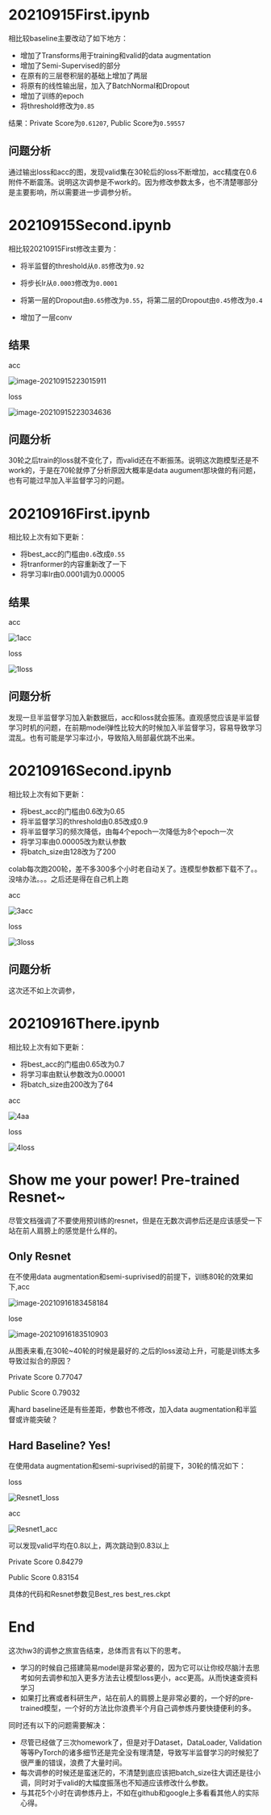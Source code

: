 # 20210915First.ipynb

相比较baseline主要改动了如下地方：

- 增加了Transforms用于training和valid的data augmentation
- 增加了Semi-Supervised的部分
- 在原有的三层卷积层的基础上增加了两层
- 将原有的线性输出层，加入了BatchNormal和Dropout
- 增加了训练的epoch
- 将threshold修改为`0.85`

结果：Private Score为`0.61207`, Public Score为`0.59557`

## 问题分析

通过输出loss和acc的图，发现valid集在30轮后的loss不断增加，acc精度在0.6附件不断震荡。说明这次调参是不work的。因为修改参数太多，也不清楚哪部分是主要影响，所以需要进一步调参分析。

# 20210915Second.ipynb

相比较20210915First修改主要为：

- 将半监督的threshold从`0.85`修改为`0.92`
- 将步长lr从`0.0003`修改为`0.0001`
- 将第一层的Dropout由`0.65`修改为`0.55`，将第二层的Dropout由`0.45`修改为`0.4`

- 增加了一层conv

## 结果

acc

![image-20210915223015911](./image-20210915223015911.png)

loss

![image-20210915223034636](./image-20210915223034636.png)

## 问题分析

30轮之后train的loss就不变化了，而valid还在不断振荡。说明这次跑模型还是不work的，于是在70轮就停了分析原因大概率是data augument那块做的有问题，也有可能过早加入半监督学习的问题。

# 20210916First.ipynb

相比较上次有如下更新：

- 将best_acc的门槛由`0.6`改成`0.55`
- 将tranformer的内容重新改了一下
- 将学习率lr由0.0001调为0.00005

## 结果

acc

![1acc](./1acc.png)

loss

![1loss](./1loss.png)

## 问题分析

发现一旦半监督学习加入新数据后，acc和loss就会振荡。直观感觉应该是半监督学习时机的问题，在前期model弹性比较大的时候加入半监督学习，容易导致学习混乱。也有可能是学习率过小，导致陷入局部最优跳不出来。

# 20210916Second.ipynb

相比较上次有如下更新：

- 将best_acc的门槛由0.6改为0.65
- 将半监督学习的threshold由0.85改成0.9
- 将半监督学习的频次降低，由每4个epoch一次降低为8个epoch一次
- 将学习率由0.00005改为默认参数
- 将batch_size由128改为了200

colab每次跑200轮，差不多300多个小时老自动关了。连模型参数都下载不了。。没啥办法。。。之后还是得在自己机上跑

acc

![3acc](./3acc.png)

loss

![3loss](./3loss.png)



## 问题分析

这次还不如上次调参，

# 20210916There.ipynb

相比较上次有如下更新：

- 将best_acc的门槛由0.65改为0.7
- 将学习率由默认参数改为0.00001
- 将batch_size由200改为了64

acc

![4aa](./4aa.png)

loss

![4loss](./4loss.png)



# Show me your power! Pre-trained Resnet~

尽管文档强调了不要使用预训练的resnet，但是在无数次调参后还是应该感受一下站在前人肩膀上的感觉是什么样的。

## Only Resnet

在不使用data augmentation和semi-suprivised的前提下，训练80轮的效果如下,acc

![image-20210916183458184](./2acc)

lose

![image-20210916183510903](./2loss)

从图表来看,在30轮~40轮的时候是最好的.之后的loss波动上升，可能是训练太多导致过拟合的原因？

Private Score 0.77047

Public Score 0.79032

离hard baseline还是有些差距，参数也不修改，加入data augmentation和半监督或许能突破？

## Hard Baseline? Yes!

在使用data augmentation和semi-suprivised的前提下，30轮的情况如下：

loss

![Resnet1_loss](./Resnet1_loss.png)

acc

![Resnet1_acc](./Resnet1_acc.png)

可以发现valid平均在0.8以上，两次跳动到0.83以上

Private Score 0.84279

Public Score 0.83154

具体的代码和Resnet参数见Best_res best_res.ckpt


# End

这次hw3的调参之旅宣告结束，总体而言有以下的思考。

- 学习的时候自己搭建简易model是非常必要的，因为它可以让你绞尽脑汁去思考如何去调参和加入更多方法去让模型loss更小，acc更高。从而快速查资料学习
- 如果打比赛或者科研生产，站在前人的肩膀上是非常必要的，一个好的pre-trained模型，一个好的方法比你浪费半个月自己调参炼丹要快捷便利的多。

同时还有以下的问题需要解决：

- 尽管已经做了三次homework了，但是对于Dataset，DataLoader, Validation等等PyTorch的诸多细节还是完全没有理清楚，导致写半监督学习的时候犯了很严重的错误，浪费了大量时间。
- 每次调参的时候还是蛮迷茫的，不清楚到底应该把batch_size往大调还是往小调，同时对于valid的大幅度振荡也不知道应该修改什么参数。
- 与其花5个小时在调参炼丹上，不如在github和google上多看看其他人的实际心得。
